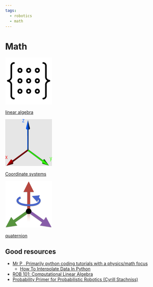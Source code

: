 ```yaml
---
tags:
  - robotics
  - math
---
```


# Math

<div class="grid-container">
    <div class="grid-item">
        <a href="linear_algebra">
                <img src="images/linear_algebra.png"  width="150" height="150">
                <p>linear algebra</p></a>
    </div>
    <div class="grid-item">
        <a href="coordinate_system">
                <img src="images/coordinate_system.png"  width="150" height="150">
                <p>Coordinate systems</p>
            </a>
    </div>
    <div class="grid-item">
        <a href="quaternion">
        <img src="images/quaternion.png"  width="150" height="150">
                <p>quaternion</p>
            </a>
    </div>
</div>

## Good resources

- [Mr P , Primarily python coding tutorials with a physics/math focus](https://www.youtube.com/@MrPSolver)
  - [How To Interpolate Data In Python](https://youtu.be/nGwg5MrbZxo?list=PLkdGijFCNuVnGxo-1fSNcdHh5gZc17oRM)
- [ROB 101: Computational Linear Algebra](https://robotics.umich.edu/academics/courses/course-offerings/rob-101-fall-2020/)
- [Probability Primer for Probabilistic Robotics (Cyrill Stachniss) ](https://www.youtube.com/watch?v=JS5ndD8ans4)